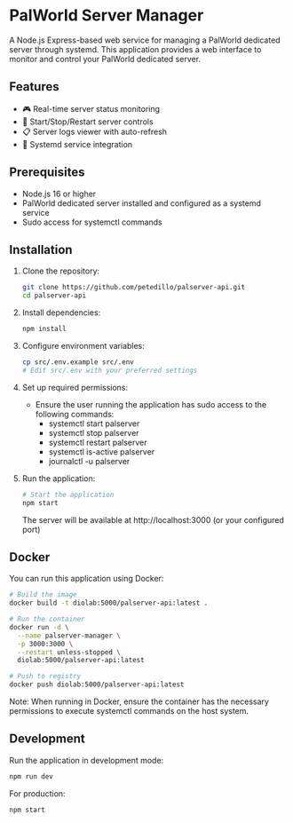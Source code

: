 # PalWorld Server Manager

A Node.js Express-based web service for managing a PalWorld dedicated server through systemd. This application provides a web interface to monitor and control your PalWorld dedicated server.

## Features

- 🎮 Real-time server status monitoring
- 🔄 Start/Stop/Restart server controls
- 📋 Server logs viewer with auto-refresh
- 🚀 Systemd service integration

## Prerequisites

- Node.js 16 or higher
- PalWorld dedicated server installed and configured as a systemd service
- Sudo access for systemctl commands

## Installation

1. Clone the repository:
   ```bash
   git clone https://github.com/petedillo/palserver-api.git
   cd palserver-api
   ```

2. Install dependencies:
   ```bash
   npm install
   ```

3. Configure environment variables:
   ```bash
   cp src/.env.example src/.env
   # Edit src/.env with your preferred settings
   ```

4. Set up required permissions:
   - Ensure the user running the application has sudo access to the following commands:
     - systemctl start palserver
     - systemctl stop palserver
     - systemctl restart palserver
     - systemctl is-active palserver
     - journalctl -u palserver

5. Run the application:
   ```bash
   # Start the application
   npm start
   ```

   The server will be available at http://localhost:3000 (or your configured port)

## Docker

You can run this application using Docker:

```bash
# Build the image
docker build -t diolab:5000/palserver-api:latest .

# Run the container
docker run -d \
  --name palserver-manager \
  -p 3000:3000 \
  --restart unless-stopped \
  diolab:5000/palserver-api:latest

# Push to registry
docker push diolab:5000/palserver-api:latest
```

Note: When running in Docker, ensure the container has the necessary permissions to execute systemctl commands on the host system.

## Development

Run the application in development mode:
```bash
npm run dev
```

For production:
```bash
npm start
```
